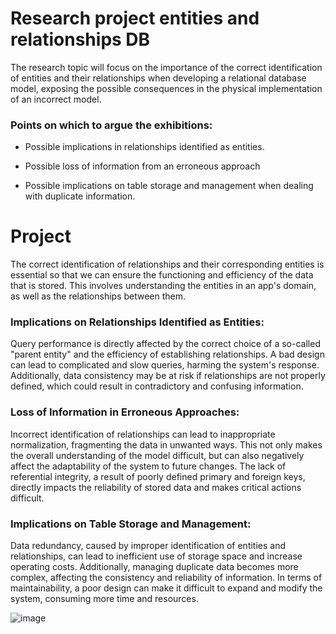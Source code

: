 # Research project entities and relationships DB

The research topic will focus on the importance of the correct identification of entities and their relationships when developing a relational database model, exposing the possible consequences in the physical implementation of an incorrect model.

### Points on which to argue the exhibitions:

- Possible implications in relationships identified as entities.

- Possible loss of information from an erroneous approach

- Possible implications on table storage and management when dealing with duplicate information.

# Project

The correct identification of relationships and their corresponding entities is essential so that we can ensure the functioning and efficiency of the data that is stored. This involves understanding the entities in an app's domain, as well as the relationships between them.

### Implications on Relationships Identified as Entities:

Query performance is directly affected by the correct choice of a so-called "parent entity" and the efficiency of establishing relationships. A bad design can lead to complicated and slow queries, harming the system's response. Additionally, data consistency may be at risk if relationships are not properly defined, which could result in contradictory and confusing information.

### Loss of Information in Erroneous Approaches:

Incorrect identification of relationships can lead to inappropriate normalization, fragmenting the data in unwanted ways. This not only makes the overall understanding of the model difficult, but can also negatively affect the adaptability of the system to future changes. The lack of referential integrity, a result of poorly defined primary and foreign keys, directly impacts the reliability of stored data and makes critical actions difficult.

### Implications on Table Storage and Management:

Data redundancy, caused by improper identification of entities and relationships, can lead to inefficient use of storage space and increase operating costs. Additionally, managing duplicate data becomes more complex, affecting the consistency and reliability of information. In terms of maintainability, a poor design can make it difficult to expand and modify the system, consuming more time and resources.





![image](https://github.com/ismaelucky342/U-Tad/assets/153450550/62bc16fd-1d63-401e-962d-b090cad59bdc)
